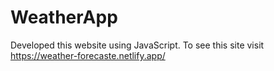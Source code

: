 # WeatherApp
Developed this website using JavaScript. To see this site visit https://weather-forecaste.netlify.app/
